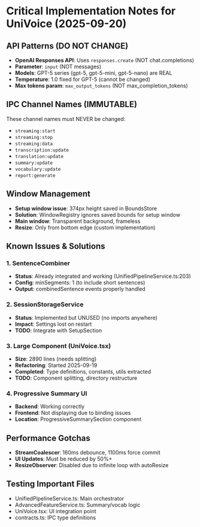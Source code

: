 # Critical Implementation Notes for UniVoice (2025-09-20)

## API Patterns (DO NOT CHANGE)
- **OpenAI Responses API**: Uses `responses.create` (NOT chat.completions)
- **Parameter**: `input` (NOT messages)
- **Models**: GPT-5 series (gpt-5, gpt-5-mini, gpt-5-nano) are REAL
- **Temperature**: 1.0 fixed for GPT-5 (cannot be changed)
- **Max tokens param**: `max_output_tokens` (NOT max_completion_tokens)

## IPC Channel Names (IMMUTABLE)
These channel names must NEVER be changed:
- `streaming:start`
- `streaming:stop`
- `streaming:data`
- `transcription:update`
- `translation:update`
- `summary:update`
- `vocabulary:update`
- `report:generate`

## Window Management
- **Setup window issue**: 374px height saved in BoundsStore
- **Solution**: WindowRegistry ignores saved bounds for setup window
- **Main window**: Transparent background, frameless
- **Resize**: Only from bottom edge (custom implementation)

## Known Issues & Solutions

### 1. SentenceCombiner
- **Status**: Already integrated and working (UnifiedPipelineService.ts:203)
- **Config**: minSegments: 1 (to include short sentences)
- **Output**: combinedSentence events properly handled

### 2. SessionStorageService
- **Status**: Implemented but UNUSED (no imports anywhere)
- **Impact**: Settings lost on restart
- **TODO**: Integrate with SetupSection

### 3. Large Component (UniVoice.tsx)
- **Size**: 2890 lines (needs splitting)
- **Refactoring**: Started 2025-09-19
- **Completed**: Type definitions, constants, utils extracted
- **TODO**: Component splitting, directory restructure

### 4. Progressive Summary UI
- **Backend**: Working correctly
- **Frontend**: Not displaying due to binding issues
- **Location**: ProgressiveSummarySection component

## Performance Gotchas
- **StreamCoalescer**: 160ms debounce, 1100ms force commit
- **UI Updates**: Must be reduced by 50%+ 
- **ResizeObserver**: Disabled due to infinite loop with autoResize

## Testing Important Files
- UnifiedPipelineService.ts: Main orchestrator
- AdvancedFeatureService.ts: Summary/vocab logic
- UniVoice.tsx: UI integration point
- contracts.ts: IPC type definitions